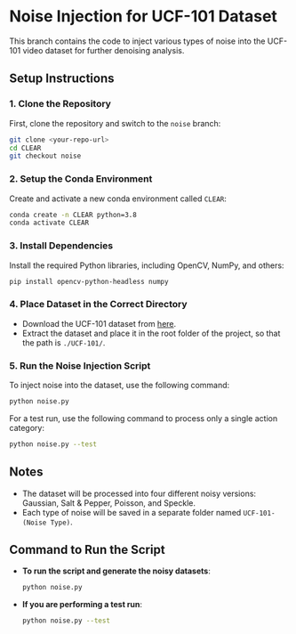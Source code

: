 # Noise Injection for UCF-101 Dataset

This branch contains the code to inject various types of noise into the UCF-101 video dataset for further denoising analysis.

## Setup Instructions

### 1. Clone the Repository
First, clone the repository and switch to the `noise` branch:

```bash
git clone <your-repo-url>
cd CLEAR
git checkout noise
```

### 2. Setup the Conda Environment
Create and activate a new conda environment called `CLEAR`:

```bash
conda create -n CLEAR python=3.8
conda activate CLEAR
```

### 3. Install Dependencies
Install the required Python libraries, including OpenCV, NumPy, and others:

```bash
pip install opencv-python-headless numpy
```

### 4. Place Dataset in the Correct Directory
- Download the UCF-101 dataset from [here](https://www.crcv.ucf.edu/data/UCF101/UCF101.rar).
- Extract the dataset and place it in the root folder of the project, so that the path is `./UCF-101/`.

### 5. Run the Noise Injection Script
To inject noise into the dataset, use the following command:

```bash
python noise.py
```

For a test run, use the following command to process only a single action category:

```bash
python noise.py --test
```

## Notes
- The dataset will be processed into four different noisy versions: Gaussian, Salt & Pepper, Poisson, and Speckle.
- Each type of noise will be saved in a separate folder named `UCF-101-(Noise Type)`.

## Command to Run the Script
- **To run the script and generate the noisy datasets**:

  ```bash
  python noise.py
  ```

- **If you are performing a test run**:

  ```bash
  python noise.py --test
  ```
